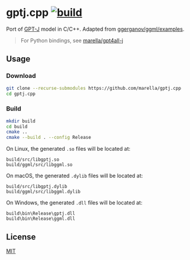 # gptj.cpp [![build](https://github.com/marella/gptj.cpp/actions/workflows/build.yml/badge.svg)](https://github.com/marella/gptj.cpp/actions/workflows/build.yml)

Port of [GPT-J](https://en.wikipedia.org/wiki/GPT-J) model in C/C++. Adapted from [ggerganov/ggml/examples](https://github.com/ggerganov/ggml/tree/master/examples).

> For Python bindings, see [marella/gpt4all-j](https://github.com/marella/gpt4all-j)

## Usage

### Download

```sh
git clone --recurse-submodules https://github.com/marella/gptj.cpp
cd gptj.cpp
```

### Build

```sh
mkdir build
cd build
cmake ..
cmake --build . --config Release
```

On Linux, the generated `.so` files will be located at:

```
build/src/libgptj.so
build/ggml/src/libggml.so
```

On macOS, the generated `.dylib` files will be located at:

```
build/src/libgptj.dylib
build/ggml/src/libggml.dylib
```

On Windows, the generated `.dll` files will be located at:

```
build\bin\Release\gptj.dll
build\bin\Release\ggml.dll
```

## License

[MIT](https://github.com/marella/gptj.cpp/blob/main/LICENSE)
